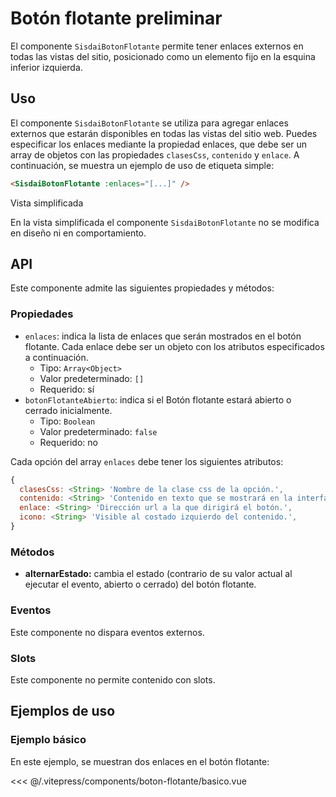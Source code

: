 <script setup>
import EjemploBasico from "../../.vitepress/components/boton-flotante/basico.vue";
</script>

# Botón flotante <span class="etiqueta">preliminar</span>

El componente `SisdaiBotonFlotante` permite tener enlaces externos en todas las vistas del sitio, posicionado como un elemento fijo en la esquina inferior izquierda.

<section id="uso">

## Uso

El componente `SisdaiBotonFlotante` se utiliza para agregar enlaces externos que estarán disponibles en todas las vistas del sitio web. Puedes especificar los enlaces mediante la propiedad enlaces, que debe ser un array de objetos con las propiedades `clasesCss`, `contenido` y `enlace`. A continuación, se muestra un ejemplo de uso de etiqueta simple:

```html
<SisdaiBotonFlotante :enlaces="[...]" />
```

Vista simplificada

En la vista simplificada el componente `SisdaiBotonFlotante` no se modifica en diseño ni en comportamiento.

</section>

<section id="api">

## API

Este componente admite las siguientes propiedades y métodos:

### Propiedades

- `enlaces`: indica la lista de enlaces que serán mostrados en el botón flotante. Cada enlace debe ser un objeto con los atributos especificados a continuación.
  - Tipo: `Array<Object>`
  - Valor predeterminado: `[]`
  - Requerido: sí
- `botonFlotanteAbierto`: indica si el Botón flotante estará abierto o cerrado inicialmente.
  - Tipo: `Boolean`
  - Valor predeterminado: `false`
  - Requerido: no

Cada opción del array `enlaces` debe tener los siguientes atributos:

```js
{
  clasesCss: <String> 'Nombre de la clase css de la opción.',
  contenido: <String> 'Contenido en texto que se mostrará en la interfaz.',
  enlace: <String> 'Dirección url a la que dirigirá el botón.',
  icono: <String> 'Visible al costado izquierdo del contenido.',
}
```

### Métodos

- **alternarEstado:**
  cambia el estado (contrario de su valor actual al ejecutar el evento, abierto o cerrado) del botón flotante.

### Eventos

Este componente no dispara eventos externos.

### Slots

Este componente no permite contenido con slots.

</section>

<section id="ejemplos">

## Ejemplos de uso

### Ejemplo básico

En este ejemplo, se muestran dos enlaces en el botón flotante:

<!-- <EjemploDoc ruta="boton-flotante/decreto.vue" /> -->
<EjemploBasico />
<<< @/.vitepress/components/boton-flotante/basico.vue

</section>
